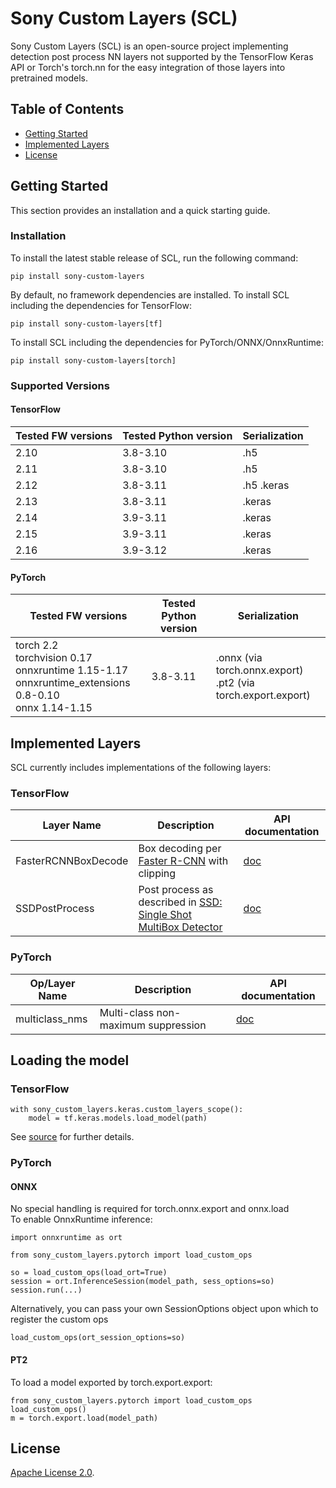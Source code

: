 # Sony Custom Layers (SCL)

Sony Custom Layers (SCL) is an open-source project implementing detection post process NN layers not supported by the TensorFlow Keras API or Torch's torch.nn for the easy integration of those layers into pretrained models.

## Table of Contents

- [Getting Started](#getting-started)
- [Implemented Layers](#implemented-layers)
- [License](#license)


## Getting Started

This section provides an installation and a quick starting guide.

### Installation

To install the latest stable release of SCL, run the following command:
```
pip install sony-custom-layers
```
By default, no framework dependencies are installed.
To install SCL including the dependencies for TensorFlow:
```
pip install sony-custom-layers[tf]
```
To install SCL including the dependencies for PyTorch/ONNX/OnnxRuntime:
```
pip install sony-custom-layers[torch]
```
### Supported Versions

#### TensorFlow

| **Tested FW versions** | **Tested Python version** | **Serialization** |
|------------------------|---------------------------|-------------------|
| 2.10                   | 3.8-3.10                  | .h5               |
| 2.11                   | 3.8-3.10                  | .h5               |
| 2.12                   | 3.8-3.11                  | .h5  .keras       |
| 2.13                   | 3.8-3.11                  | .keras            |
| 2.14                   | 3.9-3.11                  | .keras            |
| 2.15                   | 3.9-3.11                  | .keras            |
| 2.16                   | 3.9-3.12                  | .keras            |

#### PyTorch

| **Tested FW versions**          | **Tested Python version** | **Serialization**                                                |
|---------------------------------|---------------------------|------------------------------------------------------------------|
| torch 2.2<br/>torchvision 0.17<br/>onnxruntime 1.15-1.17<br/>onnxruntime_extensions 0.8-0.10<br/>onnx 1.14-1.15| 3.8-3.11                  | .onnx (via torch.onnx.export)<br/>.pt2 (via torch.export.export) |


## Implemented Layers
SCL currently includes implementations of the following layers:
### TensorFlow

| **Layer Name**      | **Description**                                      | **API documentation**     |
|---------------------|---------------------------------------------|---------------------------|
| FasterRCNNBoxDecode | Box decoding per [Faster R-CNN](https://arxiv.org/abs/1506.01497) with clipping |  [doc](./sony_custom_layers/keras/object_detection/ssd_pp.md)              |            
| SSDPostProcess      | Post process as described in [SSD: Single Shot MultiBox Detector](https://arxiv.org/abs/1512.02325)  |[doc](./sony_custom_layers/keras/object_detection/faster_rcnn_box_decode.md)                | 

### PyTorch
| **Op/Layer Name** | **Description**                                                                                      | **API documentation**                                                  |
|-------------------|------------------------------------------------------------------------------------------------------|------------------------------------------------------------------------|
| multiclass_nms    | Multi-class non-maximum suppression  | [doc](./sony_custom_layers/pytorch/object_detection/multiclass_nms.md) |            

## Loading the model
### TensorFlow
```
with sony_custom_layers.keras.custom_layers_scope():
    model = tf.keras.models.load_model(path)
```
See [source](sony_custom_layers/keras/custom_objects.py) for further details.
### PyTorch
#### ONNX 
No special handling is required for torch.onnx.export and onnx.load  
To enable OnnxRuntime inference:
```
import onnxruntime as ort

from sony_custom_layers.pytorch import load_custom_ops

so = load_custom_ops(load_ort=True)
session = ort.InferenceSession(model_path, sess_options=so)
session.run(...)
```
Alternatively, you can pass your own SessionOptions object upon which to register the custom ops
```
load_custom_ops(ort_session_options=so)
```
#### PT2
To load a model exported by torch.export.export:
```
from sony_custom_layers.pytorch import load_custom_ops
load_custom_ops()
m = torch.export.load(model_path)
```
## License
[Apache License 2.0](LICENSE.md).


